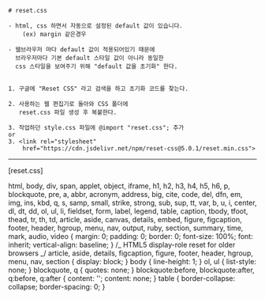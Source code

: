     # reset.css

    - html, css 하면서 자동으로 설정된 default 값이 있습니다.
        (ex) margin 같은경우

    - 웹브라우저 마다 default 값이 적용되어있기 때문에
      브라우저마다 기본 default 스타일 값이 아니라 동일한
      css 스타일을 보여주기 위해 "default 값을 초기화" 한다.


    1. 구글에 "Reset CSS" 라고 검색을 하고 초기화 코드를 찾는다.

    2. 사용하는 웹 편집기로 돌아와 CSS 폴더에
       reset.css 파일 생성 후 복붙한다.

    3. 작업하던 style.css 파일에 @import "reset.css"; 추가
    or
    3. <link rel="stylesheet"
        href="https://cdn.jsdelivr.net/npm/reset-css@5.0.1/reset.min.css">

---

[reset.css]

html, body, div, span, applet, object, iframe,
h1, h2, h3, h4, h5, h6, p, blockquote, pre,
a, abbr, acronym, address, big, cite, code,
del, dfn, em, img, ins, kbd, q, s, samp,
small, strike, strong, sub, sup, tt, var,
b, u, i, center,
dl, dt, dd, ol, ul, li,
fieldset, form, label, legend,
table, caption, tbody, tfoot, thead, tr, th, td,
article, aside, canvas, details, embed,
figure, figcaption, footer, header, hgroup,
menu, nav, output, ruby, section, summary,
time, mark, audio, video {
margin: 0;
padding: 0;
border: 0;
font-size: 100%;
font: inherit;
vertical-align: baseline;
}
/_ HTML5 display-role reset for older browsers _/
article, aside, details, figcaption, figure,
footer, header, hgroup, menu, nav, section {
display: block;
}
body {
line-height: 1;
}
ol, ul {
list-style: none;
}
blockquote, q {
quotes: none;
}
blockquote:before, blockquote:after,
q:before, q:after {
content: '';
content: none;
}
table {
border-collapse: collapse;
border-spacing: 0;
}
